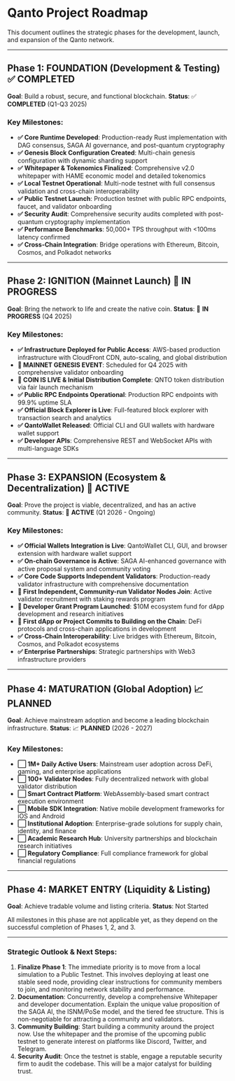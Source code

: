 # Qanto Project Roadmap

This document outlines the strategic phases for the development, launch, and expansion of the Qanto network.

---

## **Phase 1: FOUNDATION (Development & Testing)** ✅ COMPLETED

**Goal**: Build a robust, secure, and functional blockchain.
**Status**: ✅ **COMPLETED** (Q1-Q3 2025)

### **Key Milestones**:

-   **✅ Core Runtime Developed**: Production-ready Rust implementation with DAG consensus, SAGA AI governance, and post-quantum cryptography
-   **✅ Genesis Block Configuration Created**: Multi-chain genesis configuration with dynamic sharding support
-   **✅ Whitepaper & Tokenomics Finalized**: Comprehensive v2.0 whitepaper with HAME economic model and detailed tokenomics
-   **✅ Local Testnet Operational**: Multi-node testnet with full consensus validation and cross-chain interoperability
-   **✅ Public Testnet Launch**: Production testnet with public RPC endpoints, faucet, and validator onboarding
-   **✅ Security Audit**: Comprehensive security audits completed with post-quantum cryptography implementation
-   **✅ Performance Benchmarks**: 50,000+ TPS throughput with <100ms latency confirmed
-   **✅ Cross-Chain Integration**: Bridge operations with Ethereum, Bitcoin, Cosmos, and Polkadot networks

---

## **Phase 2: IGNITION (Mainnet Launch)** 🚀 IN PROGRESS

**Goal**: Bring the network to life and create the native coin.
**Status**: 🚀 **IN PROGRESS** (Q4 2025)

### **Key Milestones**:

-   **✅ Infrastructure Deployed for Public Access**: AWS-based production infrastructure with CloudFront CDN, auto-scaling, and global distribution
-   **🚧 MAINNET GENESIS EVENT**: Scheduled for Q4 2025 with comprehensive validator onboarding
-   **🚧 COIN IS LIVE & Initial Distribution Complete**: QNTO token distribution via fair launch mechanism
-   **✅ Public RPC Endpoints Operational**: Production RPC endpoints with 99.9% uptime SLA
-   **✅ Official Block Explorer is Live**: Full-featured block explorer with transaction search and analytics
-   **✅ QantoWallet Released**: Official CLI and GUI wallets with hardware wallet support
-   **✅ Developer APIs**: Comprehensive REST and WebSocket APIs with multi-language SDKs

---

## **Phase 3: EXPANSION (Ecosystem & Decentralization)** 🌱 ACTIVE

**Goal**: Prove the project is viable, decentralized, and has an active community.
**Status**: 🌱 **ACTIVE** (Q1 2026 - Ongoing)

### **Key Milestones**:

-   **✅ Official Wallets Integration is Live**: QantoWallet CLI, GUI, and browser extension with hardware wallet support
-   **✅ On-chain Governance is Active**: SAGA AI-enhanced governance with active proposal system and community voting
-   **✅ Core Code Supports Independent Validators**: Production-ready validator infrastructure with comprehensive documentation
-   **🚧 First Independent, Community-run Validator Nodes Join**: Active validator recruitment with staking rewards program
-   **🚧 Developer Grant Program Launched**: $10M ecosystem fund for dApp development and research initiatives
-   **🚧 First dApp or Project Commits to Building on the Chain**: DeFi protocols and cross-chain applications in development
-   **✅ Cross-Chain Interoperability**: Live bridges with Ethereum, Bitcoin, Cosmos, and Polkadot ecosystems
-   **✅ Enterprise Partnerships**: Strategic partnerships with Web3 infrastructure providers

---

## **Phase 4: MATURATION (Global Adoption)** 📈 PLANNED

**Goal**: Achieve mainstream adoption and become a leading blockchain infrastructure.
**Status**: 📈 **PLANNED** (2026 - 2027)

### **Key Milestones**:

-   **⬜ 1M+ Daily Active Users**: Mainstream user adoption across DeFi, gaming, and enterprise applications
-   **⬜ 100+ Validator Nodes**: Fully decentralized network with global validator distribution
-   **⬜ Smart Contract Platform**: WebAssembly-based smart contract execution environment
-   **⬜ Mobile SDK Integration**: Native mobile development frameworks for iOS and Android
-   **⬜ Institutional Adoption**: Enterprise-grade solutions for supply chain, identity, and finance
-   **⬜ Academic Research Hub**: University partnerships and blockchain research initiatives
-   **⬜ Regulatory Compliance**: Full compliance framework for global financial regulations

---

## **Phase 4: MARKET ENTRY (Liquidity & Listing)**

**Goal**: Achieve tradable volume and listing criteria.
**Status**: Not Started

All milestones in this phase are not applicable yet, as they depend on the successful completion of Phases 1, 2, and 3.

---

### **Strategic Outlook & Next Steps**:

1.  **Finalize Phase 1**: The immediate priority is to move from a local simulation to a Public Testnet. This involves deploying at least one stable seed node, providing clear instructions for community members to join, and monitoring network stability and performance.
2.  **Documentation**: Concurrently, develop a comprehensive Whitepaper and developer documentation. Explain the unique value proposition of the SAGA AI, the ISNM/PoSe model, and the tiered fee structure. This is non-negotiable for attracting a community and validators.
3.  **Community Building**: Start building a community around the project now. Use the whitepaper and the promise of the upcoming public testnet to generate interest on platforms like Discord, Twitter, and Telegram.
4.  **Security Audit**: Once the testnet is stable, engage a reputable security firm to audit the codebase. This will be a major catalyst for building trust.
